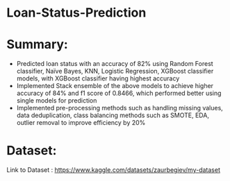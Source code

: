 # Loan-Status-Prediction
# Summary:
* Predicted loan status with an accuracy of 82% using Random Forest classifier, Naïve Bayes, KNN, Logistic Regression, XGBoost classifier models, with XGBoost classifier having highest accuracy
* Implemented Stack ensemble of the above models to achieve higher accuracy of 84% and f1 score of 0.8466, which performed better using single models for prediction
* Implemented pre-processing methods such as handling missing values, data deduplication, class balancing methods such as SMOTE, EDA, outlier removal to improve efficiency by 20%

# Dataset:
Link to Dataset : https://www.kaggle.com/datasets/zaurbegiev/my-dataset
